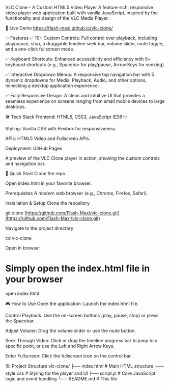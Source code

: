 VLC Clone - A Custom HTML5 Video Player
A feature-rich, responsive video player web application built with vanilla JavaScript, inspired by the functionality and design of the VLC Media Player.

🚀 Live Demo
https://flash-maxi.github.io/vlc-clone/

✨ Features
✅ 10+ Custom Controls: Full control over playback, including play/pause, stop, a draggable timeline seek bar, volume slider, mute toggle, and a one-click fullscreen mode.

✅ Keyboard Shortcuts: Enhanced accessibility and efficiency with 5+ keyboard shortcuts (e.g., Spacebar for play/pause, Arrow Keys for seeking).

✅ Interactive Dropdown Menus: A responsive top navigation bar with 5 dynamic dropdowns for Media, Playback, Audio, and other options, mimicking a desktop application experience.

✅ Fully Responsive Design: A clean and intuitive UI that provides a seamless experience on screens ranging from small mobile devices to large desktops.

🛠️ Tech Stack
Frontend: HTML5, CSS3, JavaScript (ES6+)

Styling: Vanilla CSS with Flexbox for responsiveness.

APIs: HTML5 Video and Fullscreen APIs.

Deployment: GitHub Pages


A preview of the VLC Clone player in action, showing the custom controls and navigation bar.

🏁 Quick Start
Clone the repo.

Open index.html in your favorite browser.

Prerequisites
A modern web browser (e.g., Chrome, Firefox, Safari).

Installation & Setup
Clone the repository

git clone [https://github.com/Flash-Maxi/vlc-clone.git](https://github.com/Flash-Maxi/vlc-clone.git)

Navigate to the project directory

cd vlc-clone

Open in browser

# Simply open the index.html file in your browser
open index.html

🎮 How to Use
Open the application: Launch the index.html file.

Control Playback: Use the on-screen buttons (play, pause, stop) or press the Spacebar.

Adjust Volume: Drag the volume slider or use the mute button.

Seek Through Video: Click or drag the timeline progress bar to jump to a specific point, or use the Left and Right Arrow Keys.

Enter Fullscreen: Click the fullscreen icon on the control bar.

🏗️ Project Structure
vlc-clone/
├── index.html          # Main HTML structure
├── style.css           # Styling for the player and UI
├── script.js           # Core JavaScript logic and event handling
└── README.md           # This file
